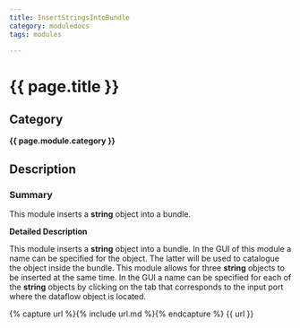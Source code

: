 ```yaml
---
title: InsertStringsIntoBundle
category: moduledocs
tags: modules

---
```


# {{ page.title }}

## Category

**{{ page.module.category }}**

## Description

### Summary

This module inserts a **string** object into a bundle.

**Detailed Description**

This module inserts a **string** object into a bundle. In the GUI of this module a name can be specified for the object. The latter will be used to catalogue the object inside the bundle. This module allows for three **string** objects to be inserted at the same time. In the GUI a name can be specified for each of the **string** objects by clicking on the tab that corresponds to the input port where the dataflow object is located.

{% capture url %}{% include url.md %}{% endcapture %}
{{ url }}
